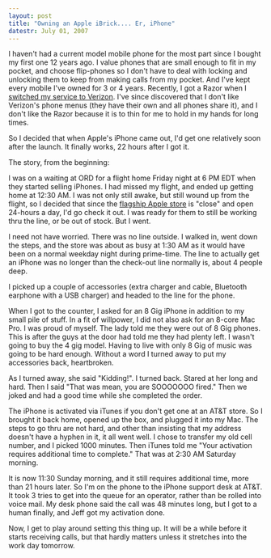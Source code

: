 ```yaml
---
layout: post
title: "Owning an Apple iBrick.... Er, iPhone"
datestr: July 01, 2007
---
```


I haven't had a current model  mobile phone for the most part since I bought my first one 12 years ago.  I value phones that are small enough to fit in my pocket, and choose flip-phones so I don't have to deal with locking and unlocking them to keep from making calls from my pocket.  And I've kept every mobile I've owned for 3 or 4 years.  Recently, I got a Razor when I <a href="/2006/12/08/2006-12-08-406" title="Night and Day: SprintPCS and Verizon">switched my service to Verizon</a>.  I've since discovered that I don't like Verizon's phone menus (they have their own and all phones share it), and I don't like the Razor because it is to thin for me to hold in my hands for long times.

So I decided that when Apple's iPhone came out, I'd get one relatively soon after the launch.  It finally works, 22 hours after I got it.

The story, from the beginning:

I was on a waiting at ORD for a flight home Friday night at 6 PM EDT when they started selling iPhones.  I had missed my flight, and ended up getting home at 12:30 AM.  I was not only still awake, but still wound up from the flight, so I decided that since the <a href="http://www.apple.com/retail/fifthavenue/">flagship Apple store</a> is "close" and open 24-hours a day, I'd go check it out.  I was ready for them to still be working thru the line, or be out of stock.  But I went.

I need not have worried.  There was no line outside.  I walked in, went down the steps, and the store was about as busy at 1:30 AM as it would have been on a normal weekday night during prime-time.  The line to actually get an iPhone was no longer than the check-out line normally is, about 4 people deep.

I picked up a couple of accessories (extra charger and cable, Bluetooth earphone with a USB charger) and headed to the line for the phone.

When I got to the counter, I asked for an 8 Gig iPhone in addition to my small pile of stuff.  In a fit of willpower, I did not also ask for an 8-core Mac Pro.  I was proud of myself.  The lady told me they were out of 8 Gig phones.  This is after the guys at the door had told me they had plenty left.  I wasn't going to buy the 4 gig model.  Having to live with only 8 Gig of music was going to be hard enough.  Without a word I turned away to put my accessories back, heartbroken.

As I turned away, she said "Kidding!".  I turned back.  Stared at her long and hard.  Then I said "That was mean, you are SOOOOOOO fired."  Then we joked and had a good time while she completed the order.

The iPhone is activated via iTunes if you don't get one at an AT&T store.  So I brought it back home, opened up the box, and plugged it into my Mac.  The steps to go thru are not hard, and other than insisting that my address doesn't have a hyphen in it, it all went well.  I chose to transfer my old cell number, and I picked 1000 minutes.  Then iTunes told me "Your activation requires additional time to complete."  That was at 2:30 AM Saturday morning.

It is now 11:30 Sunday morning, and it still requires additional time, more than 21 hours later.  So I'm on the phone to the iPhone support desk at AT&T.  It took 3 tries to get into the queue for an operator, rather than be rolled into voice mail.  My desk phone said the call was 48 minutes long, but I got to a human finally, and Jeff got my activation done.

Now, I get to play around setting this thing up.  It will be a while before it starts receiving calls, but that hardly matters unless it stretches into the work day tomorrow.

